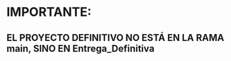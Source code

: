 <h1>IMPORTANTE:</h1>
<h2>EL PROYECTO DEFINITIVO NO ESTÁ EN LA RAMA main, SINO EN Entrega_Definitiva</h2>
